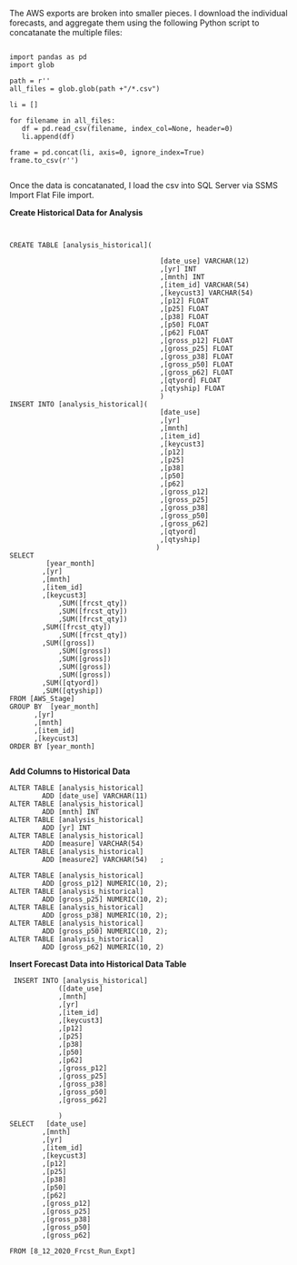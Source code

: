  The AWS exports are broken into smaller pieces. I download the individual forecasts, and aggregate them using the following Python script to concatanate the multiple files:
 
 ```
 
import pandas as pd
import glob

path = r''
all_files = glob.glob(path +"/*.csv")

li = []

for filename in all_files:
    df = pd.read_csv(filename, index_col=None, header=0)
    li.append(df)

frame = pd.concat(li, axis=0, ignore_index=True)
frame.to_csv(r'')


 ```

Once the data is concatanated, I load the csv into SQL Server via SSMS Import Flat File import.

**Create Historical Data for Analysis**

``` DROP TABLE IF EXISTS [hist_analysis_Aug_Sku_v4];


CREATE TABLE [analysis_historical](
									  
									 [date_use] VARCHAR(12)
									 ,[yr] INT
									 ,[mnth] INT
									 ,[item_id] VARCHAR(54)
									 ,[keycust3] VARCHAR(54)
									 ,[p12] FLOAT
									 ,[p25] FLOAT
									 ,[p38] FLOAT
									 ,[p50] FLOAT
									 ,[p62] FLOAT
									 ,[gross_p12] FLOAT
									 ,[gross_p25] FLOAT
									 ,[gross_p38] FLOAT
									 ,[gross_p50] FLOAT
									 ,[gross_p62] FLOAT
									 ,[qtyord] FLOAT
									 ,[qtyship] FLOAT
									 )
INSERT INTO [analysis_historical](
									 [date_use]
									 ,[yr]
									 ,[mnth]
									 ,[item_id]
									 ,[keycust3]
									 ,[p12]
									 ,[p25]
									 ,[p38]
									 ,[p50]
									 ,[p62]  
									 ,[gross_p12]
									 ,[gross_p25]
									 ,[gross_p38]
									 ,[gross_p50]
									 ,[gross_p62]
									 ,[qtyord]
									 ,[qtyship]
									)
SELECT  
		 [year_month]
		,[yr]
		,[mnth]
		,[item_id]
		,[keycust3]
	        ,SUM([frcst_qty])
	        ,SUM([frcst_qty])
	        ,SUM([frcst_qty])
		,SUM([frcst_qty])
	        ,SUM([frcst_qty])
		,SUM([gross])
	        ,SUM([gross])
	        ,SUM([gross])
	        ,SUM([gross])
	        ,SUM([gross])
		,SUM([qtyord])
		,SUM([qtyship])
FROM [AWS_Stage] 
GROUP BY  [year_month]
	  ,[yr]
	  ,[mnth]
	  ,[item_id]
	  ,[keycust3]
ORDER BY [year_month]
	 
 ```
**Add Columns to Historical Data** 
 
```
ALTER TABLE [analysis_historical]
		ADD [date_use] VARCHAR(11)
ALTER TABLE [analysis_historical]
		ADD [mnth] INT
ALTER TABLE [analysis_historical]
		ADD [yr] INT
ALTER TABLE [analysis_historical]
		ADD [measure] VARCHAR(54)
ALTER TABLE [analysis_historical]
		ADD [measure2] VARCHAR(54)	 ;

ALTER TABLE [analysis_historical]
		ADD [gross_p12] NUMERIC(10, 2);
ALTER TABLE [analysis_historical]
		ADD [gross_p25] NUMERIC(10, 2);
ALTER TABLE [analysis_historical]
		ADD [gross_p38] NUMERIC(10, 2);
ALTER TABLE [analysis_historical]
		ADD [gross_p50] NUMERIC(10, 2);
ALTER TABLE [analysis_historical]
		ADD [gross_p62] NUMERIC(10, 2)
```
**Insert Forecast Data into Historical Data Table**

```
 INSERT INTO [analysis_historical]
			([date_use]
			,[mnth]
			,[yr]
			,[item_id]
			,[keycust3]
			,[p12]
			,[p25]
			,[p38]
			,[p50]
			,[p62]
			,[gross_p12]
			,[gross_p25]
			,[gross_p38]
			,[gross_p50]
			,[gross_p62]

			)
SELECT   [date_use]
		,[mnth]
		,[yr]
		,[item_id]
		,[keycust3]
		,[p12]
		,[p25]
		,[p38]
		,[p50]
		,[p62]
		,[gross_p12]
		,[gross_p25]
		,[gross_p38]
		,[gross_p50]
		,[gross_p62]
		
FROM [8_12_2020_Frcst_Run_Expt]
  ```
  

